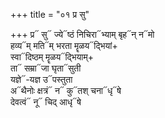 +++
title = "०१ प्र सु"

+++
प्र᳓ सु᳓ ज्ये᳓ष्ठं निचिरा᳓भ्याम् बृह᳓न् न᳓मो  
हव्य᳓म् मति᳓म् भरता मॄळय᳓द्भियां+  
स्वा᳓दिष्ठम् मॄळय᳓द्भियाम्+  
ता᳓ सम्रा᳓जा घृता᳓सुती  
यज्ञे᳓-यज्ञ उ᳓पस्तुता  
अ᳓थैनोः क्षत्रं᳓ न᳓ कु᳓तश् चना᳓धृ᳓षे  
देवत्वं᳓ नू᳓ चिद् आधृ᳓षे
